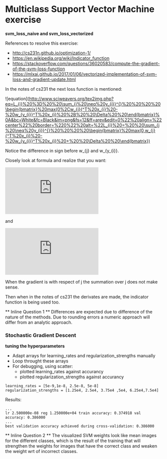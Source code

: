 # Multiclass Support Vector Machine exercise

**svm_loss_naive and svm_loss_vectorized**

References to resolve this exercise:

* http://cs231n.github.io/optimization-1/
* https://en.wikipedia.org/wiki/Indicator_function
* https://stackoverflow.com/questions/36020583/compute-the-gradient-of-the-svm-loss-function
* https://mlxai.github.io/2017/01/06/vectorized-implementation-of-svm-loss-and-gradient-update.html


In the notes of cs231 the next loss function is mentioned:

![equation](http://www.sciweavers.org/tex2img.php?eq=L_{i}%20%3D%20%20\sum_{j%20\neq%20y_{i}}^{}%20%20%20%20\begin{bmatrix}%20max(0%2Cw_{j}{^T%20x_{i}%20-%20w_{y_{i}}^T%20x_{i}%20%2B%20%20\Delta%20%20\end{bmatrix}%0A&bc=White&fc=Black&im=png&fs=12&ff=arev&edit=0%22%20align=%22center%22%20border=%220%22%20alt=%22L_{i}%20=%20%20\sum_{j%20\neq%20y_{i}}^{}%20%20%20%20\begin{bmatrix}%20max(0,w_{j}{^T%20x_{i}%20-%20w_{y_{i}}^T%20x_{i}%20+%20%20\Delta%20%20\end{bmatrix})

Notice the difference in sign before w_{j} and w_{y_{i}}.

Closely look at formula and realize that you want:

![equation](http://www.sciweavers.org/tex2img.php?eq=%5Cnabla_%7BW_%7By_%7Bi%7D%7D%7DL_%7Bi%7D%20%3D%20-x_%7Bi%7D%20%28...%29%0A&bc=White&fc=Black&im=jpg&fs=12&ff=arev&edit=0)

and

![equation](http://www.sciweavers.org/tex2img.php?eq=%5Cnabla_%7BW_%7Bj%7D%7DL_%7Bi%7D%20%3D%20x_%7Bi%7D%20%28...%29%0A&bc=White&fc=Black&im=jpg&fs=12&ff=arev&edit=0)

When the gradient is with respect of j the summation over j does not make sense.

Then when in the notes of cs231 the derivates are made, the indicator function is being used too.

** Inline Question 1 **
Differences are expected due to difference of the nature of the methods. Due to rounding errors a numeric approach will differ from an analytic approach.

### Stochastic Gradient Descent

**tuning the hyperparameters**

* Adapt arrays for learning_rates and regularization_strengths manually
* Loop throught these arrays
* For debugging, using scatter:
    * plotted learning_rates against accurancy
    * plotted regularization_strengths against accurancy

```
learning_rates = [5e-9,1e-8, 2.5e-8, 5e-8]
regularization_strengths = [1.25e4, 2.5e4, 3.75e4 ,5e4, 6.25e4,7.5e4]
```
Results:
```
...
lr 2.500000e-08 reg 1.250000e+04 train accuracy: 0.374918 val accuracy: 0.386000
...
best validation accuracy achieved during cross-validation: 0.386000
```

** Inline Question 2 **
The visualized SVM weights look like mean images for the different classes,
which is the result of the training that will strengthen the weights for images
that have the correct class and weaken the weight wrt of incorrect classes.
